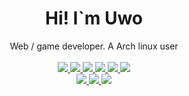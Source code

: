 

<div align="center">
  
  <h1> Hi! I`m Uwo </h1>
  <div> Web / game developer. A Arch linux user</div>
  <br />
  <a href="https://www.linux.org/"> <img src="https://img.shields.io/badge/OS-Linux-e06c75?style=flat&logo=linux" /> </a>
  <a href="https://archlinux.org/"> <img src="https://img.shields.io/badge/DIS-Arch-74c7ec?style=flat&logo=arch-linux" /> </a>
  <a href="https://github.com/baskerville/bspwm"> <img src="https://img.shields.io/badge/WM-BSPWM-orange?style=flat&logo=c" /> 
  </a>
  <a href="https://github.com/catppuccin/catppuccin"> <img src="https://img.shields.io/badge/THM-Catppuccin-1e1e2e?style=flat&logo=coffeescript" /> </a>
  <a href="https://neovim.io/"> <img src="https://img.shields.io/badge/IDE-Neovim-a6e3a1?style=flat&logo=neovim" /> </a>
  <img src="https://img.shields.io/badge/LANG-Javascript-fab387?style=flat&logo=javascript" />
  <br />
  <a href="https://www.npmjs.com/uwo"> <img src="https://img.shields.io/badge/My-Programs-94e2d5?style=flat&logo=npm" /> </a>
  <a href="mailto:tovstolaki62@gmail.com/"> <img src="https://img.shields.io/badge/EMail-181825?style=flat&logo=gmail" /> </a>
  <a href="http://t.me/uvanee"> <img src="https://img.shields.io/badge/Telegram-74c7ec?style=flat&logo=telegram" /> </a>

</div>


